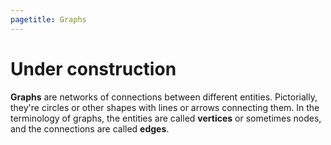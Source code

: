 ```yaml
---
pagetitle: Graphs
---
```


# Under construction

**Graphs** are networks of connections between different entities.  Pictorially, they're circles or other shapes with lines or arrows connecting them.  In the terminology of graphs, the entities are called **vertices** or sometimes nodes, and the connections are called **edges**.